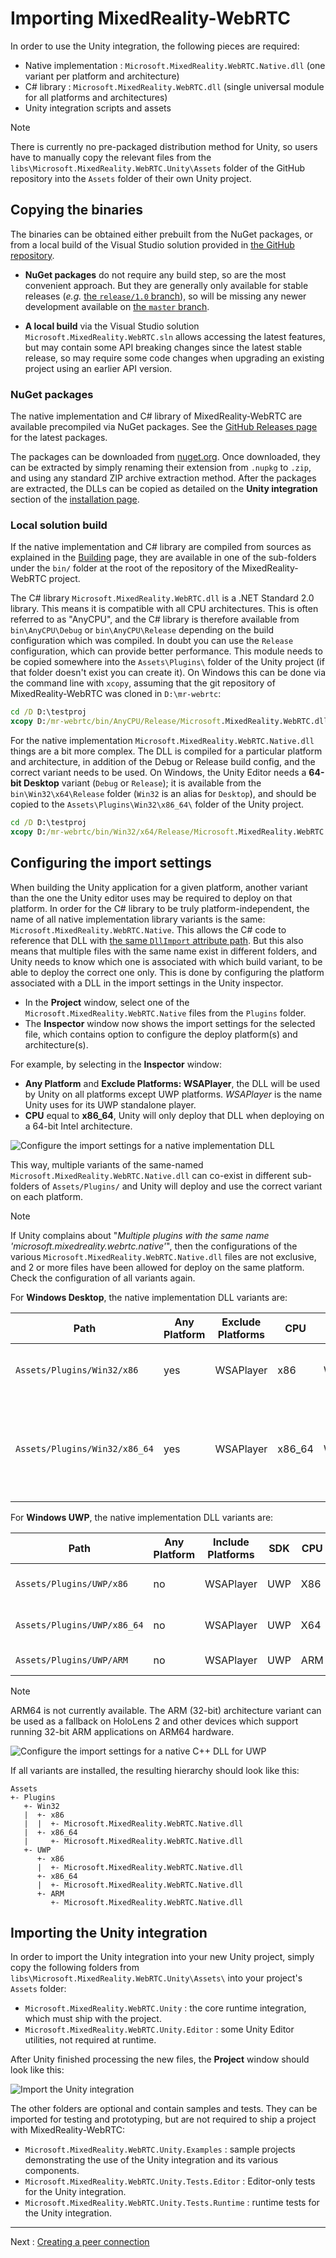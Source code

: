 # Importing MixedReality-WebRTC

In order to use the Unity integration, the following pieces are required:

- Native implementation : `Microsoft.MixedReality.WebRTC.Native.dll` (one variant per platform and architecture)
- C# library : `Microsoft.MixedReality.WebRTC.dll` (single universal module for all platforms and architectures)
- Unity integration scripts and assets

> [!NOTE]
> There is currently no pre-packaged distribution method for Unity, so users have to manually copy the relevant files from the `libs\Microsoft.MixedReality.WebRTC.Unity\Assets` folder of the GitHub repository into the `Assets` folder of their own Unity project.

## Copying the binaries

The binaries can be obtained either prebuilt from the NuGet packages, or from a local build of the Visual Studio solution provided in [the GitHub repository](https://github.com/microsoft/MixedReality-WebRTC/).

- **NuGet packages** do not require any build step, so are the most convenient approach. But they are generally only available for stable releases (_e.g._ [the `release/1.0` branch](https://github.com/microsoft/MixedReality-WebRTC/tree/release/1.0/)), so will be missing any newer development available on [the `master` branch](https://github.com/microsoft/MixedReality-WebRTC/tree/master/).

- **A local build** via the Visual Studio solution `Microsoft.MixedReality.WebRTC.sln` allows accessing the latest features, but may contain some API breaking changes since the latest stable release, so may require some code changes when upgrading an existing project using an earlier API version.

### NuGet packages

The native implementation and C# library of MixedReality-WebRTC are available precompiled via NuGet packages. See the [GitHub Releases page](https://github.com/microsoft/MixedReality-WebRTC/releases) for the latest packages.

The packages can be downloaded from [nuget.org](https://www.nuget.org/profiles/MicrosoftMR). Once downloaded, they can be extracted by simply renaming their extension from `.nupkg` to `.zip`, and using any standard ZIP archive extraction method. After the packages are extracted, the DLLs can be copied as detailed on the **Unity integration** section of the [installation page](installation.md).

### Local solution build

If the native implementation and C# library are compiled from sources as explained in the [Building](building.md) page, they are available in one of the sub-folders under the `bin/` folder at the root of the repository of the MixedReality-WebRTC project.

The C# library `Microsoft.MixedReality.WebRTC.dll` is a .NET Standard 2.0 library. This means it is compatible with all CPU architectures. This is often referred to as "AnyCPU", and the C# library is therefore available from `bin\AnyCPU\Debug` or `bin\AnyCPU\Release` depending on the build configuration which was compiled. In doubt you can use the `Release` configuration, which can provide better performance. This module needs to be copied somewhere into the `Assets\Plugins\` folder of the Unity project (if that folder doesn't exist you can create it). On Windows this can be done via the command line with `xcopy`, assuming that the git repository of MixedReality-WebRTC was cloned in `D:\mr-webrtc`:

```cmd
cd /D D:\testproj
xcopy D:/mr-webrtc/bin/AnyCPU/Release/Microsoft.MixedReality.WebRTC.dll Assets/Plugins/
```

For the native implementation `Microsoft.MixedReality.WebRTC.Native.dll` things are a bit more complex. The DLL is compiled for a particular platform and architecture, in addition of the Debug or Release build config, and the correct variant needs to be used. On Windows, the Unity Editor needs a **64-bit Desktop** variant (`Debug` or `Release`); it is available from the `bin\Win32\x64\Release` folder (`Win32` is an alias for `Desktop`), and should be copied to the `Assets\Plugins\Win32\x86_64\` folder of the Unity project.

```cmd
cd /D D:\testproj
xcopy D:/mr-webrtc/bin/Win32/x64/Release/Microsoft.MixedReality.WebRTC.Native.dll Assets/Plugins/Win32/x86_64/
```

## Configuring the import settings

When building the Unity application for a given platform, another variant than the one the Unity editor uses may be required to deploy on that platform. In order for the C# library to be truly platform-independent, the name of all native implementation library variants is the same: `Microsoft.MixedReality.WebRTC.Native`. This allows the C# code to reference that DLL with [the same `DllImport` attribute path](https://docs.microsoft.com/en-us/dotnet/api/system.runtime.interopservices.dllimportattribute?view=netcore-2.1). But this also means that multiple files with the same name exist in different folders, and Unity needs to know which one is associated with which build variant, to be able to deploy the correct one only. This is done by configuring the platform associated with a DLL in the import settings in the Unity inspector.

- In the **Project** window, select one of the `Microsoft.MixedReality.WebRTC.Native` files from the `Plugins` folder.
- The **Inspector** window now shows the import settings for the selected file, which contains option to configure the deploy platform(s) and architecture(s).

For example, by selecting in the **Inspector** window:

- **Any Platform** and **Exclude Platforms: WSAPlayer**, the DLL will be used by Unity on all platforms except UWP platforms. _WSAPlayer_ is the name Unity uses for its UWP standalone player.
- **CPU** equal to **x86_64**, Unity will only deploy that DLL when deploying on a 64-bit Intel architecture.

![Configure the import settings for a native implementation DLL](helloworld-unity-2.png)

This way, multiple variants of the same-named `Microsoft.MixedReality.WebRTC.Native.dll` can co-exist in different sub-folders of `Assets/Plugins/` and Unity will deploy and use the correct variant on each platform.

> [!NOTE]
> If Unity complains about "_Multiple plugins with the same name 'microsoft.mixedreality.webrtc.native'_", then the configurations of the various `Microsoft.MixedReality.WebRTC.Native.dll` files are not exclusive, and 2 or more files have been allowed for deploy on the same platform. Check the configuration of all variants again.

For **Windows Desktop**, the native implementation DLL variants are:

| Path | Any Platform | Exclude Platforms | CPU | OS | Example use |
|---|---|---|---|---|---|
| `Assets/Plugins/Win32/x86` | yes | WSAPlayer | x86 | Windows | 32-bit Windows Desktop application |
| `Assets/Plugins/Win32/x86_64` | yes | WSAPlayer | x86_64 | Windows | 64-bit Windows Desktop application, including the Unity Editor on Windows |

For **Windows UWP**, the native implementation DLL variants are:

| Path | Any Platform | Include Platforms | SDK | CPU | Example use |
|---|---|---|---|---|---|
| `Assets/Plugins/UWP/x86` | no | WSAPlayer | UWP | X86 | Microsoft HoloLens (1st gen) |
| `Assets/Plugins/UWP/x86_64` | no | WSAPlayer | UWP | X64 | 64-bit UWP Desktop app on Windows |
| `Assets/Plugins/UWP/ARM` | no | WSAPlayer | UWP | ARM | HoloLens 2 (compatibility) |

> [!NOTE]
> ARM64 is not currently available. The ARM (32-bit) architecture variant can be used as a fallback on HoloLens 2 and other devices which support running 32-bit ARM applications on ARM64 hardware.

![Configure the import settings for a native C++ DLL for UWP](helloworld-unity-3.png)

If all variants are installed, the resulting hierarchy should look like this:

```shell
Assets
+- Plugins
   +- Win32
   |  +- x86
   |  |  +- Microsoft.MixedReality.WebRTC.Native.dll
   |  +- x86_64
   |     +- Microsoft.MixedReality.WebRTC.Native.dll
   +- UWP
      +- x86
      |  +- Microsoft.MixedReality.WebRTC.Native.dll
      +- x86_64
      |  +- Microsoft.MixedReality.WebRTC.Native.dll
      +- ARM
         +- Microsoft.MixedReality.WebRTC.Native.dll
```

## Importing the Unity integration

In order to import the Unity integration into your new Unity project, simply copy the following folders from `libs\Microsoft.MixedReality.WebRTC.Unity\Assets\` into your project's `Assets` folder:

- `Microsoft.MixedReality.WebRTC.Unity` : the core runtime integration, which must ship with the project.
- `Microsoft.MixedReality.WebRTC.Unity.Editor` : some Unity Editor utilities, not required at runtime.

After Unity finished processing the new files, the **Project** window should look like this:

![Import the Unity integration](helloworld-unity-4.png)

The other folders are optional and contain samples and tests. They can be imported for testing and prototyping, but are not required to ship a project with MixedReality-WebRTC:

- `Microsoft.MixedReality.WebRTC.Unity.Examples` : sample projects demonstrating the use of the Unity integration and its various components.
- `Microsoft.MixedReality.WebRTC.Unity.Tests.Editor` : Editor-only tests for the Unity integration.
- `Microsoft.MixedReality.WebRTC.Unity.Tests.Runtime` : runtime tests for the Unity integration.

----

Next : [Creating a peer connection](helloworld-unity-peerconnection.md)
